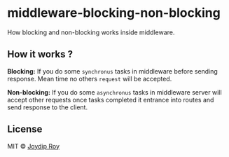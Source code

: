 # middleware-blocking-non-blocking

How blocking and non-blocking works inside middleware.

## How it works ? 

**Blocking:** If you do some `synchronus` tasks in middleware before sending response. Mean time no others `request` will be accepted.

**Non-blocking:**  If you do some `asynchronus` tasks in middleware server will accept other requests once tasks completed it entrance into routes and send response to the client.

## License

MIT © [Joydip Roy](https://github.com/rjoydip)
